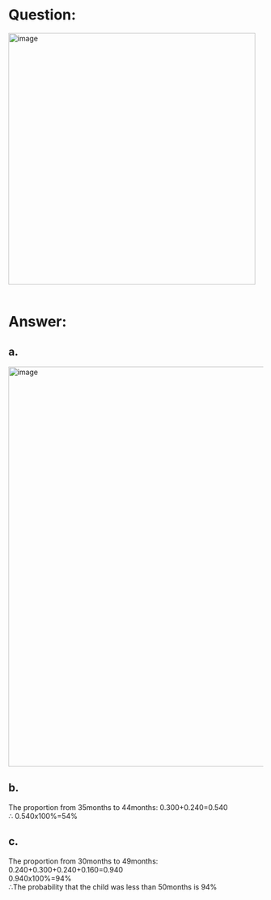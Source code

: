 # Question:<br>
<img width="488" height="497" alt="image" src="https://github.com/user-attachments/assets/2e9f50c6-b56f-41f6-bc7d-91d738dc56a1" /><br>
<br>
# Answer:<br>
## a.<br>
<img width="1390" height="790" alt="image" src="https://github.com/user-attachments/assets/48f81c4c-26a7-476c-ab4c-aae5c814166e" /><br>
## b.<br>
The proportion from 35months to 44months: 0.300+0.240=0.540<br> &#8756; 0.540x100%=54%<br>
## c.<br>
The proportion from 30months to 49months: 0.240+0.300+0.240+0.160=0.940<br>0.940x100%=94%<br>&#8756;The probability that the child was less than 50months is 94%
